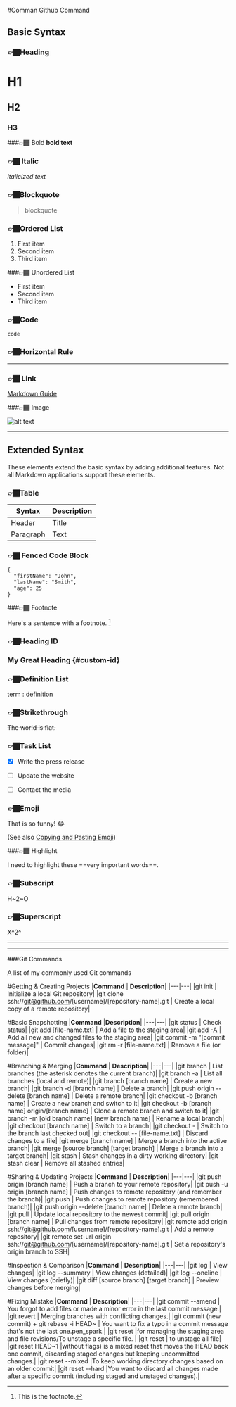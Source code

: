 #Comman Github Command 

## Basic Syntax



### 👉🏾Heading 
# H1
## H2
### H3



###👉🏾 Bold
**bold text**



### 👉🏾 Italic
*italicized text*



### 👉🏾Blockquote
> blockquote



### 👉🏾Ordered List
1. First item
2. Second item
3. Third item


###👉🏾 Unordered List
- First item
- Second item
- Third item


### 👉🏾Code 
`code`

### 👉🏾Horizontal Rule
--- 


### 👉🏾 Link

[Markdown Guide](https://www.markdownguide.org)


###👉🏾 Image

![alt text](https://www.markdownguide.org/assets/images/tux.png)

-------------------------------------------------------------------------------------------------------------------------------------------------------------------------------------------

## Extended Syntax

These elements extend the basic syntax by adding additional features. Not all Markdown applications support these elements.

###  👉🏾Table

| Syntax | Description |
| ----------- | ----------- |
| Header | Title |
| Paragraph | Text |

### 👉🏾 Fenced Code Block

```
{
  "firstName": "John",
  "lastName": "Smith",
  "age": 25
}
```

###👉🏾 Footnote

Here's a sentence with a footnote. [^1]

[^1]: This is the footnote.



### 👉🏾Heading ID

### My Great Heading {#custom-id}


### 👉🏾Definition List

term
: definition


### 👉🏾Strikethrough

~~The world is flat.~~


### 👉🏾Task List

- [x] Write the press release
- [ ] Update the website
- [ ] Contact the media


### 👉🏾Emoji

That is so funny! :joy:

(See also [Copying and Pasting Emoji](https://www.markdownguide.org/extended-syntax/#copying-and-pasting-emoji))


###👉🏾 Highlight

I need to highlight these ==very important words==.


### 👉🏾Subscript

H~2~O


### 👉🏾Superscript

X^2^

 ------------------------------------------------------------------------------------------------------------------------------------------------------------------------------------------
 ------------------------------------------------------------------------------------------------------------------------------------------------------------------------------------------

###Git Commands

A list of my commonly used Git commands


#Getting & Creating Projects
|__Command__	                                                                                     | __Description__|
|---|---|
|git init                                                                                      | Initialize a local Git repository|
|git clone ssh://git@github.com/[username]/[repository-name].git                               |	Create a local copy of a remote repository|


#Basic Snapshotting
|__Command__	                                                                                       |__Description__|
|---|---|
|git status	                                                                                   | Check status|
|git add [file-name.txt]                                                                       | Add a file to the staging area|
|git add -A	                                                                                   | Add all new and changed files to the staging area|
|git commit -m "[commit message]"                                                              |	Commit changes|
|git rm -r [file-name.txt]                                                                     |	Remove a file (or folder)|


#Branching & Merging
|__Command__	                                                                                     | __Description__|
|---|---|
|git branch	                                                                                       | List branches (the asterisk denotes the current branch)|
|git branch -a	                                                                                   | List all branches (local and remote)|
|git branch [branch name]	                                                                         | Create a new branch|
|git branch -d [branch name]	                                                                     | Delete a branch|
|git push origin --delete [branch name]                                                            | Delete a remote branch|
|git checkout -b [branch name]	                                                                   | Create a new branch and switch to it|
|git checkout -b [branch name] origin/[branch name]                                                | Clone a remote branch and switch to it|
|git branch -m [old branch name] [new branch name]	                                               | Rename a local branch|
|git checkout [branch name]                                                                        |	Switch to a branch|
|git checkout -	                                                                                   | Switch to the branch last checked out|
|git checkout -- [file-name.txt]	                                                                 | Discard changes to a file|
|git merge [branch name]	                                                                         | Merge a branch into the active branch|
|git merge [source branch] [target branch]                                                         |	Merge a branch into a target branch|
|git stash                                                                                         |	Stash changes in a dirty working directory|
|git stash clear	                                                                                 | Remove all stashed entries|


#Sharing & Updating Projects
|__Command__	                                                                                |     __Description__|
|---|---|
|git push origin [branch name]                                                                | Push a branch to your remote repository|
|git push -u origin [branch name]                                                             | Push changes to remote repository (and remember the branch)|
|git push                                                                                     | Push changes to remote repository (remembered branch)|
|git push origin --delete [branch name]                                                       | Delete a remote branch|
|git pull                                                                                     | Update local repository to the newest commit|
|git pull origin [branch name]                                                                | Pull changes from remote repository|
|git remote add origin ssh://git@github.com/[username]/[repository-name].git                  | Add a remote repository|
|git remote set-url origin ssh://git@github.com/[username]/[repository-name].git              | Set a repository's origin branch to SSH|


#Inspection & Comparison
|__Command__	                                                                                   |    __Description__|
|---|---|
|git log	                                                                                     | View changes|
|git log --summary                                                                             |	View changes (detailed)|
|git log --oneline                                                                             |	View changes (briefly)|
|git diff [source branch] [target branch]                                                      |	Preview changes before merging|


#Fixing Mistake
|__Command__	                                                                                   |    __Description__|
|---|---|
|git commit --amend	                                                                           | You forgot to add files or made a minor error in the last commit message.|
|git revert <commit>                                                                            |	Merging branches with conflicting changes.|
|git commit (new commit) + git rebase -i HEAD~<n>                                              |	You want to fix a typo in a commit message that's not the last one.pen_spark.|
|git reset <filename>                                                                           |for managing the staging area and file revisions/To unstage a specific file.  |
|git reset                                                                                      | to unstage all file|  
|git reset HEAD~1                                          |without flags) is a mixed reset that moves the HEAD back one commit, discarding staged changes but keeping uncommitted changes.|
|git reset --mixed <commit>                                                                     |To keep working directory changes based on an older commit|
|git reset --hard <commit>                                             |You want to discard all changes made after a specific commit (including staged and unstaged changes).|








